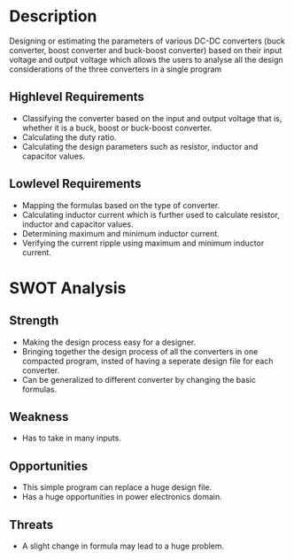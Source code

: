 # Description
Designing or estimating the parameters of various DC-DC converters (buck converter, boost converter and buck-boost converter) based on their input voltage and output voltage which allows the users to analyse all the design considerations of the three converters in a single program

## Highlevel Requirements
* Classifying  the converter based on the input and output voltage that is, whether it is a buck, boost or buck-boost converter.
* Calculating the duty ratio.
* Calculating the design parameters such as resistor, inductor and capacitor values.

## Lowlevel Requirements
* Mapping the formulas based on the type of converter.
* Calculating inductor current which is  further used to calculate resistor, inductor and capacitor values.
* Determining maximum and minimum inductor current.
* Verifying the current ripple using maximum and minimum inductor current.

# SWOT Analysis
## Strength
* Making the design process easy for a designer.
* Bringing together the design process of all the converters in one compacted  program, insted of having a seperate design file for each  converter.
* Can be generalized to different converter by changing the basic formulas. 

## Weakness
* Has to take in many inputs.

## Opportunities
* This simple program can replace a huge design file.
* Has a huge opportunities in power electronics domain.

## Threats
* A slight change in formula may lead to a huge problem.

